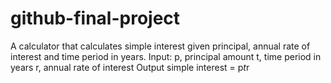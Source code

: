 # github-final-project

  A calculator that calculates simple interest given principal, annual rate of interest and time period in years.
  Input:
     p, principal amount
     t, time period in years
     r, annual rate of interest
  Output
     simple interest = p*t*r
